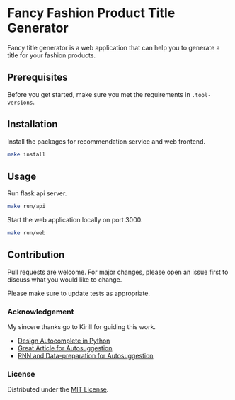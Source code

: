 # Fancy Fashion Product Title Generator

Fancy title generator is a web application that can help you to generate a title for your fashion products.

## Prerequisites

Before you get started, make sure you met the requirements in `.tool-versions`.

## Installation

Install the packages for recommendation service and web frontend.
```bash
make install
```

## Usage

Run flask api server.
```bash
make run/api
```

Start the web application locally on port 3000.
```bash
make run/web
```

## Contribution
Pull requests are welcome. For major changes, please open an issue first to discuss what you would like to change.

Please make sure to update tests as appropriate.

### Acknowledgement

My sincere thanks go to Kirill for guiding this work.
* [Design Autocomplete in Python](https://medium.com/hackernoon/design-auto-complete-system-in-python-8fab1470cd92)
* [Great Article for Autosuggestion](https://medium.com/related-works-inc/autosuggest-retrieval-data-structures-algorithms-3a902c74ffc8)
* [RNN and Data-preparation for Autosuggestion](https://towardsdatascience.com/recurrent-neural-networks-by-example-in-python-ffd204f99470)

### License

Distributed under the [MIT License](LICENSE.md).
